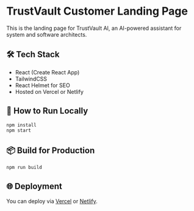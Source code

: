
# TrustVault Customer Landing Page 


This is the landing page for TrustVault AI, an AI-powered assistant for system and software architects.

## 🛠 Tech Stack
- React (Create React App)
- TailwindCSS
- React Helmet for SEO
- Hosted on Vercel or Netlify

## 🚀 How to Run Locally

```bash
npm install
npm start
```

## 📦 Build for Production

```bash
npm run build
```

## 🌐 Deployment

You can deploy via [Vercel](https://vercel.com/) or [Netlify](https://netlify.com/).
